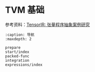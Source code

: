 # TVM 基础

参考资料：[TensorIR: 张量程序抽象案例研究](https://mlc.ai/zh/chapter_tensor_program/case_study.html)

```{toctree}
:caption: 导航
:maxdepth: 2

prepare
start/index
packed-func
integration
expressions/index
```
